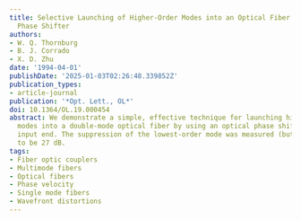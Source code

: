 ```yaml
---
title: Selective Launching of Higher-Order Modes into an Optical Fiber with an Optical
  Phase Shifter
authors:
- W. Q. Thornburg
- B. J. Corrado
- X. D. Zhu
date: '1994-04-01'
publishDate: '2025-01-03T02:26:48.339852Z'
publication_types:
- article-journal
publication: '*Opt. Lett., OL*'
doi: 10.1364/OL.19.000454
abstract: We demonstrate a simple, effective technique for launching higher-order
  modes into a double-mode optical fiber by using an optical phase shifter at the
  input end. The suppression of the lowest-order mode was measured (but not limited)
  to be 27 dB.
tags:
- Fiber optic couplers
- Multimode fibers
- Optical fibers
- Phase velocity
- Single mode fibers
- Wavefront distortions
---
```

